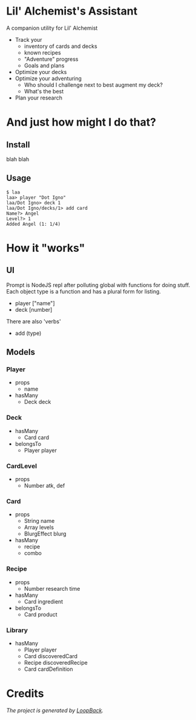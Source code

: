 # Lil' Alchemist's Assistant

A companion utility for Lil' Alchemist

 - Track your
   - inventory of cards and decks
   - known recipes 
   - "Adventure" progress
   - Goals and plans
 - Optimize your decks
 - Optimize your adventuring
   - Who should I challenge next to best augment my deck?
   - What's the best
 - Plan your research

# And just how might I do that?

## Install

blah blah

## Usage

    $ laa
    laa> player "Dot Igno"
    laa/Dot Igno> deck 1
    laa/Dot Igno/decks/1> add card
    Name?> Angel
    Level?> 1
    Added Angel (1: 1/4)

# How it "works"

## UI

Prompt is NodeJS repl after polluting global with functions for doing stuff.
Each object type is a function and has a plural form for listing. 

  - player ["name"]
  - deck [number]

There are also 'verbs'

  - add (type)

## Models

### Player

  - props
    - name
  - hasMany
    - Deck deck

### Deck

  - hasMany
    - Card card
  - belongsTo
    - Player player

### CardLevel

  - props
    - Number atk, def

### Card

  - props
    - String name
    - Array<CardLevel> levels
    - BlurgEffect blurg
  - hasMany
    - recipe
    - combo

### Recipe

  - props
    - Number research time
  - hasMany
    - Card ingredient
  - belongsTo
    - Card product

### Library

  - hasMany
    - Player player
    - Card discoveredCard
    - Recipe discoveredRecipe
    - Card cardDefinition

# Credits

_The project is generated by [LoopBack](http://loopback.io)._
